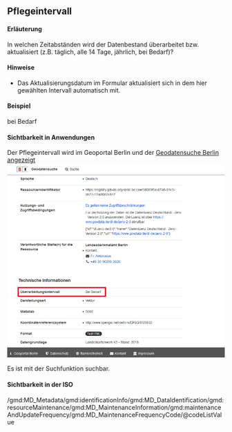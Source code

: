 ## Pflegeintervall

#### Erläuterung
In welchen Zeitabständen wird der Datenbestand überarbeitet bzw. aktualisiert (z.B. täglich, alle 14 Tage, jährlich, bei Bedarf)?

#### Hinweise
* Das Aktualisierungsdatum im Formular aktualisiert sich in dem hier gewählten Intervall automatisch mit.

#### Beispiel
bei Bedarf

#### Sichtbarkeit in Anwendungen
Der Pflegeintervall wird im Geoportal Berlin und der 
<a href="https://gdi.berlin.de/geonetwork/srv/ger/catalog.search#/metadata/4949391f-a7a9-4b24-b855-5e8dbf5e3f6d" class="popup" target="_blank">Geodatensuche Berlin angezeigt<span>
<img src="https://raw.githubusercontent.com/gdi-be/mde-deployment/refs/heads/main/codelists/help/previews/maintenanceFrequency.png"></span></a>

Es ist mit der Suchfunktion suchbar.

#### Sichtbarkeit in der ISO
/gmd:MD_Metadata/gmd:identificationInfo/gmd:MD_DataIdentification/gmd:resourceMaintenance/gmd:MD_MaintenanceInformation/gmd:maintenanceAndUpdateFrequency/gmd:MD_MaintenanceFrequencyCode/@codeListValue
